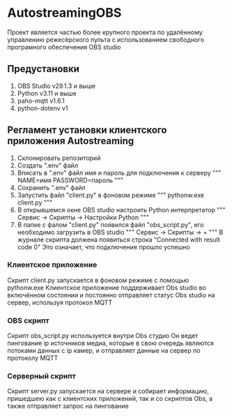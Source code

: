 # AutostreamingOBS

Проект является частью более крупного проекта по удалённому управлению режесёрского пульта с использованием свободного програмного обеспечения OBS studio

## Предустановки
1. OBS Studio v29.1.3 и выше
2. Python v3.11 и выше
3. paho-mqtt v1.6.1                                                    
4. python-dotenv v1

## Регламент установки клиентского приложения Autostreaming

1. Склонировать репозиторий
2. Создать ".env" файл
3. Вписать в ".env" файл имя и пароль для подключения к серверу
"""
NAME=имя
PASSWORD=пароль
"""
4. Сохранить ".env" файл
5. Запустить файл "client.py" в фоновом режиме
"""
pythonw.exe client.py
"""
6. В открывшемся окне OBS studio настроить Python интерпретатор
"""
Сервис -> Скрипты -> Настройки Python
""" 
7. В папке с фалом "client.py" появился файл "obs_script.py", его  необходимо загрузить в OBS studio
"""
Сервис -> Скрипты -> +
""" 
В журнале скрипта должена появиться строка
"Connected with result code 0"
Это означает, что подключение прошло успешно

### Клиентское приложение

Скрипт client.py запускается в фоновом режиме с помощью pythonw.exe
Клиентское приложение поддерживает Obs studio во включённом состоянии и постоянно отправляет статус Obs studio на сервер, используя протокол MQTT

### OBS скрипт

Скрипт obs_script.py используется внутри Obs студио
Он ведет пингование ip источников медиа, которые в свою очередь являются потоками данных с ip камер, и отправляет данные на сервер по протоколу MQTT

### Серверный скрипт

Скрипт server.py запускается на сервере и собирает информацию, пришедшею как с клиентских приложений, так и со скриптов Obs, а также отправляет запрос на пингование
